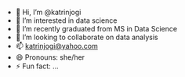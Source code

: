 - 👋 Hi, I’m @katrinjogi
- 👀 I’m interested in data science
- 🌱 I’m recently graduated from MS in Data Science
- 💞️ I’m looking to collaborate on data analysis
- 📫 katrinjogi@yahoo.com
- 😄 Pronouns: she/her
- ⚡ Fun fact: ...

<!---
katrinjogi/katrinjogi is a ✨ special ✨ repository because its `README.md` (this file) appears on your GitHub profile.
You can click the Preview link to take a look at your changes.
--->
